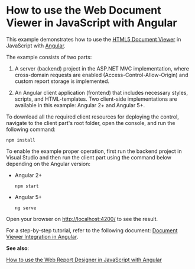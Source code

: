 # How to use the Web Document Viewer in JavaScript with Angular

This example demonstrates how to use the <a href="https://documentation.devexpress.com/XtraReports/17738/Concepts/Publishing-Reports/Document-Viewer-Platform-Specifics/ASP-NET/HTML5-Document-Viewer">HTML5 Document Viewer</a> in JavaScript with <a href="https://angular.io/">Angular</a>.

The example consists of two parts: 

1. A server (backend) project in the ASP.NET MVC implementation, where cross-domain requests are enabled (Access-Control-Allow-Origin) and custom report storage is implemented.

2. An Angular client application (frontend) that includes necessary styles, scripts, and HTML-templates. Two client-side implementations are available in this example: Angular 2+ and Angular 5+. 

To download all the required client resources for deploying the control, navigate to the client part's root folder, open the console, and run the following command:

```npm install```


To enable the example proper operation, first run the backend project in Visual Studio and then run the client part using the command below depending on the Angular version:

 * Angular 2+

    ```npm start```
 
 * Angular 5+

    ```ng serve```

Open your browser on <a href="http://localhost:4200/">http://localhost:4200/</a> to see the result.

For a step-by-step tutorial, refer to the following document: <a href="https://documentation.devexpress.com/XtraReports/119430/Creating-End-User-Reporting-Applications/Web-Reporting/Using-Reporting-Controls-in-JS/Document-Viewer-Integration-in-Angular2">Document Viewer Integration in Angular</a>.

**See also**:

<a href="https://www.devexpress.com/Support/Center/p/T566422">How to use the Web Report Designer in JavaScript with Angular</a>

